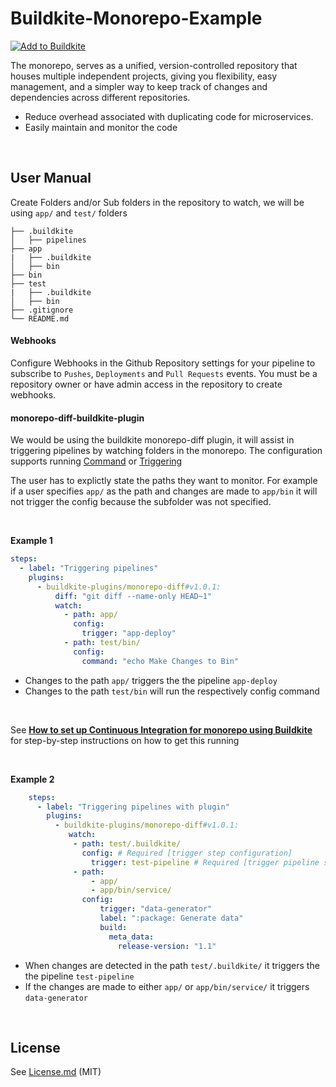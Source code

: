 # Buildkite-Monorepo-Example



[![Add to Buildkite](https://buildkite.com/button.svg)](https://buildkite.com/new)


The monorepo, serves as a unified, version-controlled repository that houses multiple independent projects, giving you flexibility, easy management, and a simpler way to keep track of changes and dependencies across different repositories.

* Reduce overhead associated with duplicating code for microservices.
* Easily maintain and monitor the code


<br/>  

## User Manual

Create Folders and/or Sub folders in the repository to watch, we will be using `app/` and `test/` folders

```
├── .buildkite
│   ├── pipelines
├── app
|   ├── .buildkite
│   ├── bin
├── bin
├── test
|   ├── .buildkite
│   ├── bin
├── .gitignore
└── README.md

```

#### Webhooks

Configure Webhooks in the Github Repository settings for your pipeline to subscribe to `Pushes`, `Deployments` and `Pull Requests` events. You must be a repository owner or have admin access in the repository to create webhooks.



#### monorepo-diff-buildkite-plugin
We would be using the buildkite monorepo-diff plugin, it will assist in triggering pipelines by watching folders in the monorepo. The configuration supports running [Command](https://buildkite.com/docs/pipelines/command-step) or [Triggering](https://buildkite.com/docs/pipelines/trigger-step)

The user has to explictly state the paths they want to monitor. For example if a user specifies `app/` as the path and changes are made to `app/bin` it will not trigger the config because the subfolder was not specified.


<br/>

**Example 1**
<br/>

```yaml
steps:
  - label: "Triggering pipelines"
    plugins:
      - buildkite-plugins/monorepo-diff#v1.0.1:
          diff: "git diff --name-only HEAD~1"
          watch:
            - path: app/
              config:
                trigger: "app-deploy"
            - path: test/bin/
              config:
                command: "echo Make Changes to Bin"
```


* Changes to the path `app/` triggers the the pipeline `app-deploy`
* Changes to the path `test/bin` will run the respectively config command

<br/>

See [**How to set up Continuous Integration for monorepo using Buildkite**](https://adikari.medium.com/set-up-continuous-integration-for-monorepo-using-buildkite-61539bb0ed76) for step-by-step instructions on how to get this running


<br/>

 **Example 2**
 <br/>
    

```yaml
    steps:
      - label: "Triggering pipelines with plugin"
        plugins:
          - buildkite-plugins/monorepo-diff#v1.0.1:
             watch:           
              - path: test/.buildkite/
                config: # Required [trigger step configuration]
                  trigger: test-pipeline # Required [trigger pipeline slug]
              - path:
                  - app/
                  - app/bin/service/
                config:
                    trigger: "data-generator"
                    label: ":package: Generate data"
                    build:
                      meta_data:
                        release-version: "1.1"
```

* When changes are detected in the path `test/.buildkite/`  it triggers the the pipeline `test-pipeline`
* If the changes are made to either `app/` or `app/bin/service/` it triggers `data-generator`


<br/>

## License

See [License.md](License.md) (MIT)

